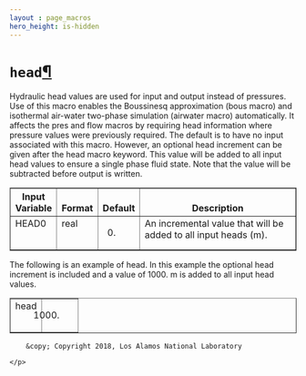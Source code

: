 ```yaml
---
layout : page_macros
hero_height: is-hidden
---
```


<h1><code class="docutils literal notranslate"><span class="pre">head</span></code><a class="headerlink" href="#head" title="Permalink to this headline">¶</a></h1>
<p>Hydraulic head values are used for input and output instead of pressures. Use of this macro enables the Boussinesq approximation (bous macro) and isothermal air-water two-phase simulation (airwater macro) automatically. It affects the pres and flow macros by requiring head information where pressure values were previously required. The default is to have no input associated with this macro. However, an optional head increment can be given after the head macro keyword. This value will be added to all input head values to ensure a single phase fluid state. Note that the value will be subtracted before output is written.</p>
<table border="1" class="docutils">
<colgroup>
<col width="16%" />
<col width="8%" />
<col width="9%" />
<col width="66%" />
</colgroup>
<thead valign="bottom">
<tr class="row-odd"><th class="head">Input Variable</th>
<th class="head">Format</th>
<th class="head">Default</th>
<th class="head">Description</th>
</tr>
</thead>
<tbody valign="top">
<tr class="row-even"><td>HEAD0</td>
<td>real</td>
<td><ol class="first last arabic simple" start="0">
<li></li>
</ol>
</td>
<td>An incremental value that will be added to all input heads (m).</td>
</tr>
</tbody>
</table>
<p>The following is an example of head. In this example the optional head increment is included and a value of 1000. m is added to all input head values.</p>
<table border="1" class="docutils">
<colgroup>
<col width="46%" />
<col width="54%" />
</colgroup>
<tbody valign="top">
<tr class="row-odd"><td>head</td>
<td><ol class="first last arabic simple" start="1000">
<li></li>
</ol>
</td>
</tr>
</tbody>
</table>
  <div role="contentinfo">
    <p>
        
        &copy; Copyright 2018, Los Alamos National Laboratory

    </p>
  </div>